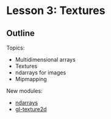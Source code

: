 # Lesson 3: Textures

## Outline

Topics:

* Multidimensional arrays
* Textures
* ndarrays for images
* Mipmapping

New modules:

* [ndarrays](https://github.com/mikolalysenko/ndarray)
* [gl-texture2d](https://github.com/mikolalysenko/gl-texture2d)

